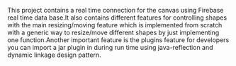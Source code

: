 This project contains a real time connection for the canvas using Firebase real time data base.It also contains different features for controlling shapes with the main resizing/moving feature which is implemented from scratch with a generic way to resize/move different shapes by just implementing one function.Another important feature is the plugins feature for developers you can import a jar plugin in during run time using java-reflection and dynamic linkage design pattern.
